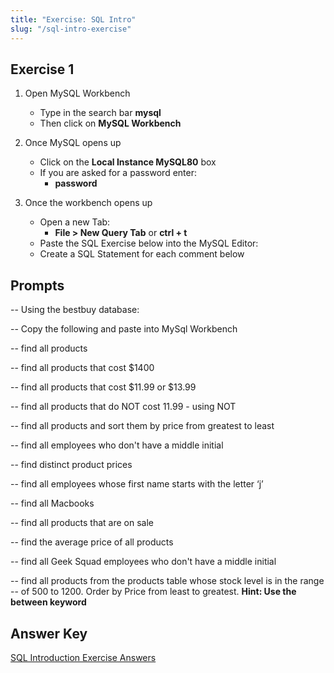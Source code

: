 ```yaml
---
title: "Exercise: SQL Intro"
slug: "/sql-intro-exercise"
---
```


## Exercise 1

1. Open MySQL Workbench

   - Type in the search bar **mysql**
   - Then click on **MySQL Workbench**

2. Once MySQL opens up

   - Click on the **Local Instance MySQL80** box
   - If you are asked for a password enter:
     - **password**

3. Once the workbench opens up

   - Open a new Tab:
     - **File > New Query Tab** or **ctrl + t**
   - Paste the SQL Exercise below into the MySQL Editor:
   - Create a SQL Statement for each comment below

## Prompts

-- Using the bestbuy database:

-- Copy the following and paste into MySql Workbench

-- find all products

-- find all products that cost $1400

-- find all products that cost $11.99 or $13.99

-- find all products that do NOT cost 11.99 - using NOT

-- find all products and sort them by price from greatest to least

-- find all employees who don't have a middle initial

-- find distinct product prices

-- find all employees whose first name starts with the letter ‘j’

-- find all Macbooks

-- find all products that are on sale

-- find the average price of all products

-- find all Geek Squad employees who don't have a middle initial

-- find all products from the products table whose stock level is in the range -- of 500 to 1200. Order by Price from least to greatest. **Hint: Use the between keyword**

## Answer Key

[SQL Introduction Exercise Answers](https://docs.google.com/document/d/1wa8kdqjU8pvVTBPU-Ke_zJwcZA0IBx6OwPo6CYDlUTs/edit?usp=sharing)
